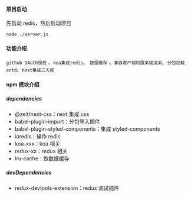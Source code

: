 #### 项目启动

先启动 redis，然后启动项目

```
node ./server.js
```

#### 功能介绍

`github OAuth授权` 、`koa集成redis`、 `数据缓存` 、`兼容客户端和服务端渲染`、`分包加载antd`、`next集成三方库`

#### npm 模块介绍

##### dependencies

-   @zeit/next-css：next 集成 css
-   babel-plugin-import：分包导入插件
-   babel-plugin-styled-components：集成 styled-components
-   ioredis：操作 redis
-   koa-xxx：koa 相关
-   redux-xx：redux 相关
-   lru-cache：做数据缓存

##### devDependencies

-   redux-devtools-extension：redux 调试插件
